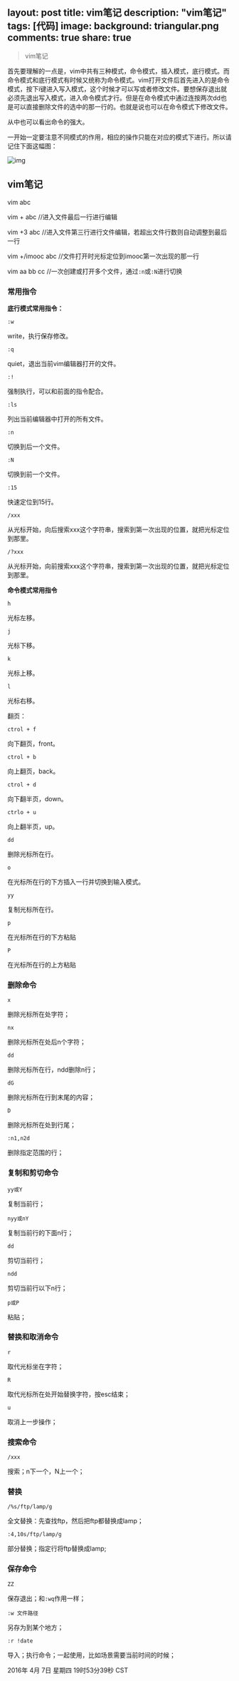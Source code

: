 layout: post
title: vim笔记
description: "vim笔记"
tags: [代码]
image:
background: triangular.png
comments: true
share: true
---

>vim笔记

首先要理解的一点是，vim中共有三种模式，命令模式，插入模式，底行模式。而命令模式和底行模式有时候又统称为命令模式。vim打开文件后首先进入的是命令模式，按下i键进入写入模式，这个时候才可以写或者修改文件。要想保存退出就必须先退出写入模式，进入命令模式才行。但是在命令模式中通过连按两次dd也是可以直接删除文件的选中的那一行的。也就是说也可以在命令模式下修改文件。

从中也可以看出命令的强大。

一开始一定要注意不同模式的作用，相应的操作只能在对应的模式下进行。所以请记住下面这幅图：

![img](./images/article/2016-4-3/1.png)

## vim笔记

vim abc

vim + abc	//进入文件最后一行进行编辑

vim +3 abc	//进入文件第三行进行文件编辑，若超出文件行数则自动调整到最后一行

vim +/imooc abc	//文件打开时光标定位到imooc第一次出现的那一行

vim aa bb cc	//一次创建或打开多个文件，通过```:n```或```:N```进行切换

### 常用指令

**底行模式常用指令：**

	:w

write，执行保存修改。

	:q

quiet，退出当前vim编辑器打开的文件。

	:!

强制执行，可以和前面的指令配合。

	:ls

列出当前编辑器中打开的所有文件。

	:n

切换到后一个文件。

	:N

切换到前一个文件。

	:15

快速定位到15行。

	/xxx

从光标开始，向后搜索xxx这个字符串，搜索到第一次出现的位置，就把光标定位到那里。

	/?xxx

从光标开始，向前搜索xxx这个字符串，搜索到第一次出现的位置，就把光标定位到那里。

**命令模式常用指令**

	h

光标左移。

	j

光标下移。

	k

光标上移。

	l

光标右移。

翻页：

	ctrol + f

向下翻页，front。

	ctrol + b

向上翻页，back。

	ctrol + d

向下翻半页，down。

	ctrlo + u

向上翻半页，up。

	dd

删除光标所在行。

	o

在光标所在行的下方插入一行并切换到输入模式。

	yy

复制光标所在行。

	p

在光标所在行的下方粘贴

	P

在光标所在行的上方粘贴

### 删除命令

	x

删除光标所在处字符；

	nx

删除光标所在处后n个字符；

	dd

删除光标所在行，ndd删除n行；

	dG

删除光标所在行到末尾的内容；

	D

删除光标所在处到行尾；

	:n1,n2d

删除指定范围的行；

### 复制和剪切命令

	yy或Y

复制当前行；

	nyy或nY

复制当前行的下面n行；

	dd

剪切当前行；

	ndd

剪切当前行以下n行；

	p或P

粘贴；

### 替换和取消命令

	r

取代光标坐在字符；

	R

取代光标所在处开始替换字符，按esc结束；

	u

取消上一步操作；

### 搜索命令

	/xxx

搜索；n下一个，N上一个；

### 替换

	/%s/ftp/lamp/g

全文替换：先查找ftp，然后把ftp都替换成lamp；

	:4,10s/ftp/lamp/g

部分替换；指定行将ftp替换成lamp;

### 保存命令

	ZZ

保存退出；和```:wq```作用一样；

	:w 文件路径

另存为到某个地方；

	:r !date

导入；执行命令；一起使用，比如场景需要当前时间的时候；

2016年 4月 7日 星期四 19时53分39秒 CST
